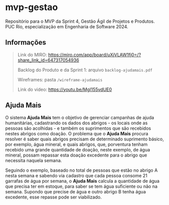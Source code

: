 # mvp-gestao
Repositório para o MVP da Sprint 4, Gestão Ágil de Projetos e Produtos. PUC Rio, especialização em Engenharia de Software 2024.

## Informações
> Link do MIRO: https://miro.com/app/board/uXjVLAW1fj0=/?share_link_id=647317054936
>
> Backlog do Produto e da Sprint 1: arquivo `backlog-ajudamais.pdf`
>
> Wireframes: pasta `/wireframe-ajudamais`
> 
> Link do video: https://youtu.be/MgI155vdUE0

## Ajuda Mais
O sistema **Ajuda Mais** tem o objetivo de gerenciar campanhas de ajuda humanitárias, cadastrando os dados dos abrigos - os locais onde as pessoas são acolhidas - e também os suprimentos que são recebidos nestes abrigos como doação. O problema que o **Ajuda Mais** procura resolver é saber quais abrigos precisam de determinado suprimento básico, por exemplo, água mineral, e quais abrigos, que, porventura tenham recebido uma grande quantidade de doação, neste exemplo, de água mineral, possam repassar esta doação excedente para o abrigo que necessita naquela semana.

Seguindo o exemplo, baseado no total de pessoas que estão no abrigo A nesta semana e sabendo via cadastro que cada pessoa consome 21 garrafas de água por semana, o **Ajuda Mais** calcula a quantidade de água que precisa ter em estoque, para saber se tem água suficiente ou não na semana. Supondo que precise de água e outro abrigo B tenha água excedente, esse repasse pode ser viabilizado.
